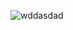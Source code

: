 ![wddasdad](https://user-images.githubusercontent.com/104724769/166150676-c8ce3c69-873a-4087-bf80-255ecb96f53a.gif)
